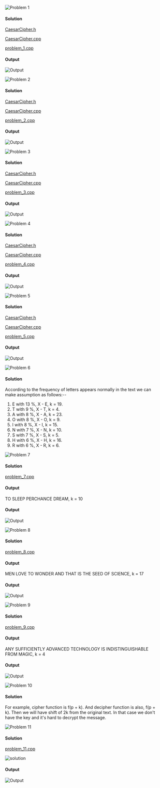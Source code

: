 ![Problem 1](https://github.com/cpp-rakesh/DiscreteMathematicsAndItsApplications/blob/master/Chapter_4_Number_Theory_And_Cryptography/4.6_Cryptography/Exercises/repo/problem_1.jpg)

#### Solution

[CaesarCipher.h](https://github.com/cpp-rakesh/DiscreteMathematicsAndItsApplications/blob/master/Chapter_4_Number_Theory_And_Cryptography/4.6_Cryptography/Exercises/repo/CaesarCipher.h)

[CaesarCipher.cpp](https://github.com/cpp-rakesh/DiscreteMathematicsAndItsApplications/blob/master/Chapter_4_Number_Theory_And_Cryptography/4.6_Cryptography/Exercises/repo/CaesarCipher.cpp)

[problem_1.cpp](https://github.com/cpp-rakesh/DiscreteMathematicsAndItsApplications/blob/master/Chapter_4_Number_Theory_And_Cryptography/4.6_Cryptography/Exercises/repo/problem_1.cpp)

#### Output
![Output](https://github.com/cpp-rakesh/DiscreteMathematicsAndItsApplications/blob/master/Chapter_4_Number_Theory_And_Cryptography/4.6_Cryptography/Exercises/repo/output_1.jpg)


![Problem 2](https://github.com/cpp-rakesh/DiscreteMathematicsAndItsApplications/blob/master/Chapter_4_Number_Theory_And_Cryptography/4.6_Cryptography/Exercises/repo/problem_2.jpg)

#### Solution

[CaesarCipher.h](https://github.com/cpp-rakesh/DiscreteMathematicsAndItsApplications/blob/master/Chapter_4_Number_Theory_And_Cryptography/4.6_Cryptography/Exercises/repo/CaesarCipher.h)

[CaesarCipher.cpp](https://github.com/cpp-rakesh/DiscreteMathematicsAndItsApplications/blob/master/Chapter_4_Number_Theory_And_Cryptography/4.6_Cryptography/Exercises/repo/CaesarCipher.cpp)

[problem_2.cpp](https://github.com/cpp-rakesh/DiscreteMathematicsAndItsApplications/blob/master/Chapter_4_Number_Theory_And_Cryptography/4.6_Cryptography/Exercises/repo/problem_2.cpp)

#### Output
![Output](https://github.com/cpp-rakesh/DiscreteMathematicsAndItsApplications/blob/master/Chapter_4_Number_Theory_And_Cryptography/4.6_Cryptography/Exercises/repo/output_2.jpg)


![Problem 3](https://github.com/cpp-rakesh/DiscreteMathematicsAndItsApplications/blob/master/Chapter_4_Number_Theory_And_Cryptography/4.6_Cryptography/Exercises/repo/problem_3.jpg)

#### Solution

[CaesarCipher.h](https://github.com/cpp-rakesh/DiscreteMathematicsAndItsApplications/blob/master/Chapter_4_Number_Theory_And_Cryptography/4.6_Cryptography/Exercises/repo/CaesarCipher.h)

[CaesarCipher.cpp](https://github.com/cpp-rakesh/DiscreteMathematicsAndItsApplications/blob/master/Chapter_4_Number_Theory_And_Cryptography/4.6_Cryptography/Exercises/repo/CaesarCipher.cpp)

[problem_3.cpp](https://github.com/cpp-rakesh/DiscreteMathematicsAndItsApplications/blob/master/Chapter_4_Number_Theory_And_Cryptography/4.6_Cryptography/Exercises/repo/problem_3.cpp)

#### Output
![Output](https://github.com/cpp-rakesh/DiscreteMathematicsAndItsApplications/blob/master/Chapter_4_Number_Theory_And_Cryptography/4.6_Cryptography/Exercises/repo/output_3.jpg)



![Problem 4](https://github.com/cpp-rakesh/DiscreteMathematicsAndItsApplications/blob/master/Chapter_4_Number_Theory_And_Cryptography/4.6_Cryptography/Exercises/repo/problem_4.jpg)

#### Solution

[CaesarCipher.h](https://github.com/cpp-rakesh/DiscreteMathematicsAndItsApplications/blob/master/Chapter_4_Number_Theory_And_Cryptography/4.6_Cryptography/Exercises/repo/CaesarCipher.h)

[CaesarCipher.cpp](https://github.com/cpp-rakesh/DiscreteMathematicsAndItsApplications/blob/master/Chapter_4_Number_Theory_And_Cryptography/4.6_Cryptography/Exercises/repo/CaesarCipher.cpp)

[problem_4.cpp](https://github.com/cpp-rakesh/DiscreteMathematicsAndItsApplications/blob/master/Chapter_4_Number_Theory_And_Cryptography/4.6_Cryptography/Exercises/repo/problem_4.cpp)

#### Output
![Output](https://github.com/cpp-rakesh/DiscreteMathematicsAndItsApplications/blob/master/Chapter_4_Number_Theory_And_Cryptography/4.6_Cryptography/Exercises/repo/output_4.jpg)


![Problem 5](https://github.com/cpp-rakesh/DiscreteMathematicsAndItsApplications/blob/master/Chapter_4_Number_Theory_And_Cryptography/4.6_Cryptography/Exercises/repo/problem_5.jpg)

#### Solution

[CaesarCipher.h](https://github.com/cpp-rakesh/DiscreteMathematicsAndItsApplications/blob/master/Chapter_4_Number_Theory_And_Cryptography/4.6_Cryptography/Exercises/repo/CaesarCipher.h)

[CaesarCipher.cpp](https://github.com/cpp-rakesh/DiscreteMathematicsAndItsApplications/blob/master/Chapter_4_Number_Theory_And_Cryptography/4.6_Cryptography/Exercises/repo/CaesarCipher.cpp)

[problem_5.cpp](https://github.com/cpp-rakesh/DiscreteMathematicsAndItsApplications/blob/master/Chapter_4_Number_Theory_And_Cryptography/4.6_Cryptography/Exercises/repo/problem_5.cpp)

#### Output
![Output](https://github.com/cpp-rakesh/DiscreteMathematicsAndItsApplications/blob/master/Chapter_4_Number_Theory_And_Cryptography/4.6_Cryptography/Exercises/repo/output_5.jpg)


![Problem 6](https://github.com/cpp-rakesh/DiscreteMathematicsAndItsApplications/blob/master/Chapter_4_Number_Theory_And_Cryptography/4.6_Cryptography/Exercises/repo/problem_6.jpg)

#### Solution
According to the frequency of letters appears normally in the text we can make assumption as follows:--
1. E with 13 %, X - E, k = 19.
2. T with  9 %, X - T, k =  4.
3. A with  8 %, X - A, k = 23.
4. O with  8 %, X - O, k =  9.
5. I with  8 %, X - I, k = 15.
6. N with  7 %, X - N, k = 10.
7. S with  7 %, X - S, k =  5.
8. H with  6 %, X - H, k = 16.
9. R with  6 %, X - R, k =  6.


![Problem 7](https://github.com/cpp-rakesh/DiscreteMathematicsAndItsApplications/blob/master/Chapter_4_Number_Theory_And_Cryptography/4.6_Cryptography/Exercises/repo/problem_7.jpg)

#### Solution
[problem_7.cpp](https://github.com/cpp-rakesh/DiscreteMathematicsAndItsApplications/blob/master/Chapter_4_Number_Theory_And_Cryptography/4.6_Cryptography/Exercises/repo/problem_7.cpp)

#### Output
TO SLEEP PERCHANCE DREAM, k = 10

#### Output
![Output](https://github.com/cpp-rakesh/DiscreteMathematicsAndItsApplications/blob/master/Chapter_4_Number_Theory_And_Cryptography/4.6_Cryptography/Exercises/repo/output_7.jpg)


![Problem 8](https://github.com/cpp-rakesh/DiscreteMathematicsAndItsApplications/blob/master/Chapter_4_Number_Theory_And_Cryptography/4.6_Cryptography/Exercises/repo/problem_8.jpg)

#### Solution
[problem_8.cpp](https://github.com/cpp-rakesh/DiscreteMathematicsAndItsApplications/blob/master/Chapter_4_Number_Theory_And_Cryptography/4.6_Cryptography/Exercises/repo/problem_8.cpp)

#### Output
MEN LOVE TO WONDER AND THAT IS THE SEED OF SCIENCE, k = 17

#### Output
![Output](https://github.com/cpp-rakesh/DiscreteMathematicsAndItsApplications/blob/master/Chapter_4_Number_Theory_And_Cryptography/4.6_Cryptography/Exercises/repo/output_8.jpg)


![Problem 9](https://github.com/cpp-rakesh/DiscreteMathematicsAndItsApplications/blob/master/Chapter_4_Number_Theory_And_Cryptography/4.6_Cryptography/Exercises/repo/problem_9.jpg)

#### Solution
[problem_9.cpp](https://github.com/cpp-rakesh/DiscreteMathematicsAndItsApplications/blob/master/Chapter_4_Number_Theory_And_Cryptography/4.6_Cryptography/Exercises/repo/problem_9.cpp)

#### Output
ANY SUFFICIENTLY ADVANCED TECHNOLOGY IS INDISTINGUISHABLE FROM MAGIC, k = 4

#### Output
![Output](https://github.com/cpp-rakesh/DiscreteMathematicsAndItsApplications/blob/master/Chapter_4_Number_Theory_And_Cryptography/4.6_Cryptography/Exercises/repo/output_9.jpg)


![Problem 10](https://github.com/cpp-rakesh/DiscreteMathematicsAndItsApplications/blob/master/Chapter_4_Number_Theory_And_Cryptography/4.6_Cryptography/Exercises/repo/problem_10.jpg)

#### Solution
For example, cipher function is f(p + k).
And decipher function is also,  f(p + k).
Then we will have shift of 2k from the original text. In that case we don't have the key and it's hard to decrypt the message.


![Problem 11](https://github.com/cpp-rakesh/DiscreteMathematicsAndItsApplications/blob/master/Chapter_4_Number_Theory_And_Cryptography/4.6_Cryptography/Exercises/repo/problem_11.jpg)

#### Solution
[problem_11.cpp](https://github.com/cpp-rakesh/DiscreteMathematicsAndItsApplications/blob/master/Chapter_4_Number_Theory_And_Cryptography/4.6_Cryptography/Exercises/repo/problem_11.cpp)

![solution](https://github.com/cpp-rakesh/DiscreteMathematicsAndItsApplications/blob/master/Chapter_4_Number_Theory_And_Cryptography/4.6_Cryptography/Exercises/repo/solution_11.jpg)


#### Output
![Output](https://github.com/cpp-rakesh/DiscreteMathematicsAndItsApplications/blob/master/Chapter_4_Number_Theory_And_Cryptography/4.6_Cryptography/Exercises/repo/output_11.jpg)
